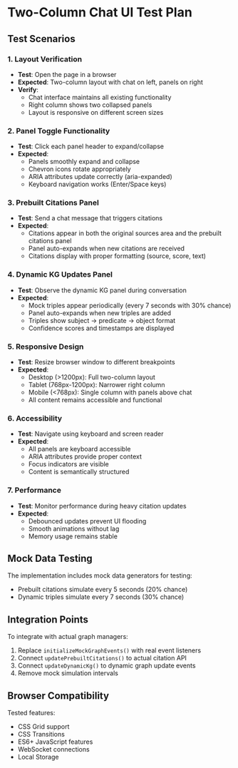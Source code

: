 # Two-Column Chat UI Test Plan

## Test Scenarios

### 1. Layout Verification
- **Test**: Open the page in a browser
- **Expected**: Two-column layout with chat on left, panels on right
- **Verify**: 
  - Chat interface maintains all existing functionality
  - Right column shows two collapsed panels
  - Layout is responsive on different screen sizes

### 2. Panel Toggle Functionality
- **Test**: Click each panel header to expand/collapse
- **Expected**: 
  - Panels smoothly expand and collapse
  - Chevron icons rotate appropriately
  - ARIA attributes update correctly (aria-expanded)
  - Keyboard navigation works (Enter/Space keys)

### 3. Prebuilt Citations Panel
- **Test**: Send a chat message that triggers citations
- **Expected**:
  - Citations appear in both the original sources area and the prebuilt citations panel
  - Panel auto-expands when new citations are received
  - Citations display with proper formatting (source, score, text)

### 4. Dynamic KG Updates Panel
- **Test**: Observe the dynamic KG panel during conversation
- **Expected**:
  - Mock triples appear periodically (every 7 seconds with 30% chance)
  - Panel auto-expands when new triples are added
  - Triples show subject → predicate → object format
  - Confidence scores and timestamps are displayed

### 5. Responsive Design
- **Test**: Resize browser window to different breakpoints
- **Expected**:
  - Desktop (>1200px): Full two-column layout
  - Tablet (768px-1200px): Narrower right column
  - Mobile (<768px): Single column with panels above chat
  - All content remains accessible and functional

### 6. Accessibility
- **Test**: Navigate using keyboard and screen reader
- **Expected**:
  - All panels are keyboard accessible
  - ARIA attributes provide proper context
  - Focus indicators are visible
  - Content is semantically structured

### 7. Performance
- **Test**: Monitor performance during heavy citation updates
- **Expected**:
  - Debounced updates prevent UI flooding
  - Smooth animations without lag
  - Memory usage remains stable

## Mock Data Testing

The implementation includes mock data generators for testing:
- Prebuilt citations simulate every 5 seconds (20% chance)
- Dynamic triples simulate every 7 seconds (30% chance)

## Integration Points

To integrate with actual graph managers:
1. Replace `initializeMockGraphEvents()` with real event listeners
2. Connect `updatePrebuiltCitations()` to actual citation API
3. Connect `updateDynamicKg()` to dynamic graph update events
4. Remove mock simulation intervals

## Browser Compatibility

Tested features:
- CSS Grid support
- CSS Transitions
- ES6+ JavaScript features
- WebSocket connections
- Local Storage